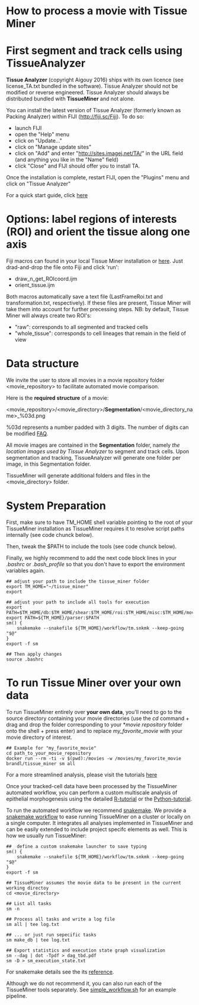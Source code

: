 How to process a movie with Tissue Miner
=====================================


First segment and track cells using TissueAnalyzer
=============
**Tissue Analyzer** (copyright Aigouy 2016) ships with its own licence
(see license_TA.txt bundled in the software). Tissue Analyzer should not be modified or
reverse engineered.  Tissue Analyzer should always be distributed
bundled with **TissueMiner** and not alone.

You can install the latest version of Tissue Analyzer (formerly known
as Packing Analyzer) within FIJI (http://fiji.sc/Fiji). To do so:

* launch FIJI
* open the "Help" menu
* click on "Update..."
* click on "Manage update sites"
* click on "Add" and enter "http://sites.imagej.net/TA/" in the URL field (and anything you like in the "Name" field)
* click "Close" and FIJI should offer you to install TA.

Once the installation is complete, restart FIJI, open the "Plugins" menu and click on "Tissue Analyzer"

For a quick start guide, click [here](https://github.com/mpicbg-scicomp/tissue_miner/blob/master/docs/TAdoc.pdf)


Options: label regions of interests (ROI) and orient the tissue along one axis
=====

Fiji macros can found in your local Tissue Miner installation or [here](https://github.com/mpicbg-scicomp/tissue_miner/tree/master/fiji_macros). Just drad-and-drop the file onto Fiji and click 'run':
* draw_n_get_ROIcoord.ijm
* orient_tissue.ijm

Both macros automatically save a text file (LastFrameRoi.txt and transformation.txt, respectively). If these files are present, Tissue Miner will take them into account for further precessing steps.
NB: by default, Tissue Miner will always create two ROI's: 
* "raw": corresponds to all segmented and tracked cells
* "whole_tissue": corresponds to cell lineages that remain in the field of view


Data structure
================

We invite the user to store all movies in a movie repository folder \<movie_repository\> to facilitate automated movie comparison.

Here is the **required structure** of a movie:


\<movie_repository\>/\<movie_directory\>/**Segmentation**/\<movie_directory_name\>_%03d.png

%03d represents a number padded with 3 digits. The number of digits can be modified [FAQ](https://github.com/mpicbg-scicomp/tissue_miner/blob/master/faq.md).

All movie images are contained in the **Segmentation** folder, namely *the location images used by Tissue Analyzer* to segment and track cells.
Upon segmentation and tracking, TissueAnalyzer will generate one folder per image, in this Segmentation folder.

TissueMiner will generate additional folders and files in the \<movie_directory\> folder.


System Preparation
=======================

First, make sure to have TM_HOME shell variable pointing to the root of your TissueMiner installation as TissueMiner requires it to resolve script paths internally (see code chunck below).

Then, tweak the $PATH to include the tools (see code chunck below).

Finally, we highly recommend to add the next code block lines in your *.bashrc* or *.bash_profile* so that you don't have to export the environment variables again.

```
## adjust your path to include the tissue_miner folder
export TM_HOME="~/tissue_miner"
export

## adjust your path to include all tools for execution
export PATH=$TM_HOME/db:$TM_HOME/shear:$TM_HOME/roi:$TM_HOME/misc:$TM_HOME/movies:$TM_HOME/shear_contributions:$TM_HOME/topology:$TM_HOME/triangles:$TM_HOME/lineage:$PATH
export PATH=${TM_HOME}/parser:$PATH
sm() {
    snakemake --snakefile ${TM_HOME}/workflow/tm.snkmk --keep-going "$@"
}
export -f sm

## Then apply changes
source .bashrc
```



To run Tissue Miner over **your own data**
=======================

To run TissueMiner entirely over **your own data**, you'll need to go to the source directory containing your movie directories (use the *cd* command + drag and drop the folder corresponding to your **movie repository* folder onto the shell + press enter) and to replace *my_favorite_movie* with your movie directory of interest.

```
## Example for "my_favorite_movie"
cd path_to_your_movie_repository
docker run --rm -ti -v $(pwd):/movies -w /movies/my_favorite_movie brandl/tissue_miner sm all

```

For a more streamlined analysis, please visit the tutorials [here]()



Once your tracked-cell data have been processed by the TissueMiner automated workflow, you can perform a custom multiscale analysis of epithelial morphogenesis using the detailed [R-tutorial](https://mpicbg-scicomp.github.io/tissue_miner/tm_tutorial/R-tutorial.html) or the [Python-tutorial](https://github.com/mpicbg-scicomp/tissue_miner/blob/master/docs/TM_tutorial_in_Python/TissueMiner_pythonTutorial-3WT_Demo.md).




To run the automated workflow we recommend [snakemake](https://bitbucket.org/johanneskoester/snakemake/wiki/Home). We provide a [snakemake workflow](workflow/tm.snkmk) to ease running TissueMiner on a cluster or locally on a single computer. It integrates all analyses implemented in TissueMiner and can be easily extended to include project specifc elements as well. This is how we usually run TissueMiner:

    ##  define a custom snakemake launcher to save typing
    sm() {
        snakemake --snakefile ${TM_HOME}/workflow/tm.snkmk --keep-going "$@"
    }
    export -f sm

    ## TissueMiner assumes the movie data to be present in the current working directoy
    cd <movie_directory>

    ## List all tasks
    sm -n

    ## Process all tasks and write a log file
    sm all | tee log.txt

    ## ... or just run sepecific tasks
    sm make_db | tee log.txt

    ## Export statistics and execution state graph visualization
    sm --dag | dot -Tpdf > dag_tbd.pdf
    sm -D > sm_execution_state.txt

For snakemake details see the its [reference](https://bitbucket.org/johanneskoester/snakemake/wiki/Home).

Although we do not recommend it, you can also run each of the TissueMiner tools separately. See [simple_workflow.sh](workflow/simple_workflow.sh) for an example pipeline.
